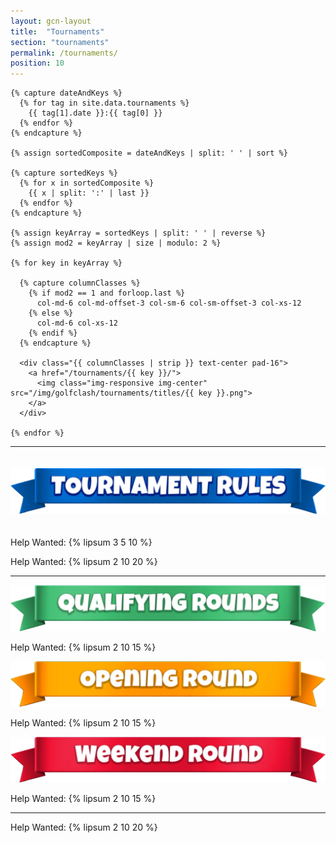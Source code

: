 ```yaml
---
layout: gcn-layout
title:  "Tournaments"
section: "tournaments"
permalink: /tournaments/
position: 10
---
```


<div class="row">

  <div class="col-lg-8 col-lg-offset-2 col-sm-12">

    {% capture dateAndKeys %}
      {% for tag in site.data.tournaments %}
        {{ tag[1].date }}:{{ tag[0] }}
      {% endfor %}
    {% endcapture %}

    {% assign sortedComposite = dateAndKeys | split: ' ' | sort %}

    {% capture sortedKeys %}
      {% for x in sortedComposite %}
        {{ x | split: ':' | last }}
      {% endfor %}
    {% endcapture %}

    {% assign keyArray = sortedKeys | split: ' ' | reverse %}
    {% assign mod2 = keyArray | size | modulo: 2 %}

    {% for key in keyArray %}

      {% capture columnClasses %}
        {% if mod2 == 1 and forloop.last %}
          col-md-6 col-md-offset-3 col-sm-6 col-sm-offset-3 col-xs-12
        {% else %}
          col-md-6 col-xs-12
        {% endif %}
      {% endcapture %}

      <div class="{{ columnClasses | strip }} text-center pad-16">
        <a href="/tournaments/{{ key }}/">
          <img class="img-responsive img-center" src="/img/golfclash/tournaments/titles/{{ key }}.png">
        </a>
      </div>

    {% endfor %}

  </div>

</div>

<hr>

<div class="row">

  <div class="col-md-4 col-md-offset-4 col-sm-12">
    <img src="/img/golfclash/tournaments/rules/Rules.png" class="img-center img-responsive" style="margin: 20px 0;">
  </div>

  <div class="col-lg-8 col-lg-offset-2 col-md-10 col-md-offset-1 col-sm-12">
    <p class="text-prototype">
      Help Wanted: {% lipsum 3 5 10 %}
    </p>
    <p class="text-prototype">
      Help Wanted: {% lipsum 2 10 20 %}
    </p>
  </div>

  <div class="col-lg-12"><hr></div>

  <div class="col-md-4 col-sm-12">
    <img src="/img/golfclash/tournaments/rules/Qualifying.png" class="img-responsive">
    <p class="text-prototype">
      Help Wanted: {% lipsum 2 10 15 %}
    </p>
  </div>

  <div class="col-md-4 col-sm-12">
    <img src="/img/golfclash/tournaments/rules/Opening.png" class="img-responsive">
    <p class="text-prototype">
      Help Wanted: {% lipsum 2 10 15 %}
    </p>
  </div>

  <div class="col-md-4 col-sm-12">
    <img src="/img/golfclash/tournaments/rules/Weekend.png" class="img-responsive">
    <p class="text-prototype">
      Help Wanted: {% lipsum 2 10 15 %}
    </p>
  </div>

  <div class="col-lg-12"><hr></div>


  <div class="col-lg-8 col-lg-offset-2 col-md-10 col-md-offset-1 col-sm-12">
    <p class="text-prototype">
      Help Wanted: {% lipsum 2 10 20 %}
    </p>
  </div>

</div>
